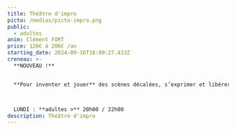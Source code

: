 ```yaml
---
title: Théâtre d'impro
picto: /medias/picto-impro.png
public:
  - adultes
anim: Clément FORT
price: 126€ à 206€ /an
starting_date: 2024-09-16T18:00:27.433Z
creneau: >-
  **NOUVEAU !**


  **Pour inventer et jouer** des scènes décalées, s’exprimer et libérer toute votre créativité au sein d’un groupe. Ateliers débutants.



  LUNDI : **adultes >** 20h00 / 22h00
description: Théâtre d'impro
---
```

